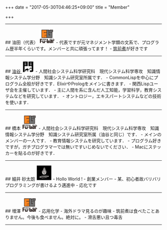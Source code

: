 +++
date = "2017-05-30T04:46:25+09:00"
title = "Member"

+++

<hr />
## 油田（代表） <img src="/image/member/aburata.png" width="50" height="50" />
- 代表ですが元マネジメント学類の文系で、プログラム歴半年くらいです。メンバーと共に頑張ってます！
- <a href="http://www.kikkoman.co.jp/homecook/search/recipe/00004691/index.html">筑前煮</a>が好きです


<hr />
## <a href="https://tomokiaburatani.github.io">油谷 <img src="/image/member/aburatani.png" width="40" height="40" /></a>
- 人間社会システム科学研究科　現代システム科学専攻　知識情報システム学分野　知識システム研究室所属です．
- CommonLispを中心にプログラム全般が好きです．ElixirやPrologをメインに書きます．
- 関西Lispユーザ会を主催しています．
- 主に人間を系に含んだ人工知能，学習科学，教育システムなどを研究しています．
- オントロジー，エキスパートシステムなどの技術を使います．

<hr />
## 橋本 <img src="/image/member/hashimoto.png" width="50" height="50" />
- 人間社会システム科学研究科　現代システム科学専攻　知識情報システム学分野　知識システム研究室所属（油谷と同じ）です．
- メインのメンバーの一人です．
- 教育情報システムを研究しています．
- プログラム好きですが，ガチプログラマーでは無いですいじめないでください．
- Macにステッカーを貼るのが好きです．

<hr />
## 細井 砂太朗 <img src="/image/member/istanbul_0.jpg" width="50" height="50" />
- Hollo World !
- 創業メンバー
- 某、初心者故バリバリプログラミングが書けるよう邁進中
- 応化です

<hr />
## 増澤 <img src="/image/member/hashimoto.png" width="50" height="50" />
- 応用化学
- 海外ドラマ見るのが趣味
- 筑前煮は食べたことありません。今後も食べません。絶対に。
- 滑舌悪い且つ毒舌
<hr />
